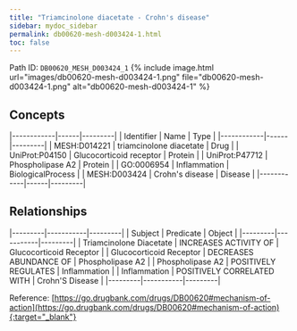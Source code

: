 ```yaml
---
title: "Triamcinolone diacetate - Crohn's disease"
sidebar: mydoc_sidebar
permalink: db00620-mesh-d003424-1.html
toc: false 
---
```



Path ID: `DB00620_MESH_D003424_1`
{% include image.html url="images/db00620-mesh-d003424-1.png" file="db00620-mesh-d003424-1.png" alt="db00620-mesh-d003424-1" %}

## Concepts

|------------|------|---------|
| Identifier | Name | Type    |
|------------|------|---------|
| MESH:D014221 | triamcinolone diacetate | Drug |
| UniProt:P04150 | Glucocorticoid receptor | Protein |
| UniProt:P47712 | Phospholipase A2 | Protein |
| GO:0006954 | Inflammation | BiologicalProcess |
| MESH:D003424 | Crohn's disease | Disease |
|------------|------|---------|

## Relationships

|---------|-----------|---------|
| Subject | Predicate | Object  |
|---------|-----------|---------|
| Triamcinolone Diacetate | INCREASES ACTIVITY OF | Glucocorticoid Receptor |
| Glucocorticoid Receptor | DECREASES ABUNDANCE OF | Phospholipase A2 |
| Phospholipase A2 | POSITIVELY REGULATES | Inflammation |
| Inflammation | POSITIVELY CORRELATED WITH | Crohn'S Disease |
|---------|-----------|---------|

Reference: [https://go.drugbank.com/drugs/DB00620#mechanism-of-action](https://go.drugbank.com/drugs/DB00620#mechanism-of-action){:target="_blank"}